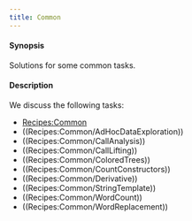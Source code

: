 ```yaml
---
title: Common
---
```


#### Synopsis

Solutions for some common tasks.

#### Description

We discuss the following tasks:

* [Recipes:Common](../../Recipes/Common)
* ((Recipes:Common/AdHocDataExploration))
* ((Recipes:Common/CallAnalysis))
* ((Recipes:Common/CallLifting))
* ((Recipes:Common/ColoredTrees))
* ((Recipes:Common/CountConstructors))
* ((Recipes:Common/Derivative))
* ((Recipes:Common/StringTemplate))
* ((Recipes:Common/WordCount))
* ((Recipes:Common/WordReplacement))


